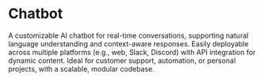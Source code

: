 # Chatbot
A customizable AI chatbot for real-time conversations, supporting natural language understanding and context-aware responses. Easily deployable across multiple platforms (e.g., web, Slack, Discord) with API integration for dynamic content. Ideal for customer support, automation, or personal projects, with a scalable, modular codebase.
